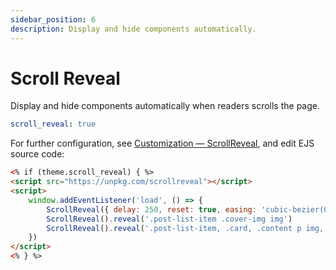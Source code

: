 ```yaml
---
sidebar_position: 6
description: Display and hide components automatically.
---
```


# Scroll Reveal

Display and hide components automatically when readers scrolls the page.

```yaml
scroll_reveal: true
```
For further configuration, see [Customization — ScrollReveal](https://scrollrevealjs.org/guide/customization.html), and edit EJS source code:

```html title=layout/layout.ejs {5-7}
<% if (theme.scroll_reveal) { %>
<script src="https://unpkg.com/scrollreveal"></script>
<script>
    window.addEventListener('load', () => {
        ScrollReveal({ delay: 250, reset: true, easing: 'cubic-bezier(0, 0, 0, 1)' })
        ScrollReveal().reveal('.post-list-item .cover-img img')
        ScrollReveal().reveal('.post-list-item, .card, .content p img, .content .block-large img', { distance: '60px', origin: 'bottom', duration: 800 })
    })
</script>
<% } %>
```
